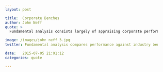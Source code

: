 ```yaml
---
layout: post

title:  Corporate Benches
author: John Neff
quote: >
  Fundamental analysis consists largely of appraising corporate performance against industry or market benchmarks.

image: /images/john_neff_3.jpg
twitter: Fundamental analysis compares performance against industry benchmarks. John Neff http://quotes.stockflare.com/

date:   2015-07-05 21:01:12
categories: quote

---
```


